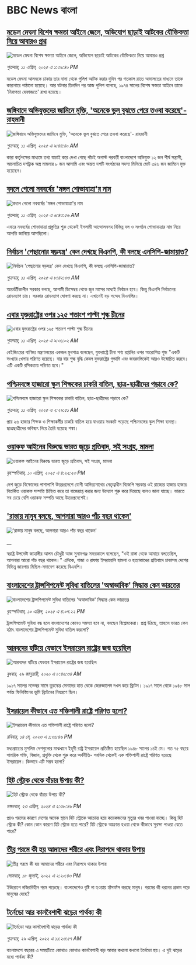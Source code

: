 # BBC News বাংলা## [মডেল মেঘনা বিশেষ ক্ষমতা আইনে জেলে, অভিযোগ ছাড়াই আটকের যৌক্তিকতা নিয়ে আবারও প্রশ্ন](https://www.bbc.com/bengali/articles/cdde224725lo?at_campaign=githubrss)![মডেল মেঘনা বিশেষ ক্ষমতা আইনে জেলে, অভিযোগ ছাড়াই আটকের যৌক্তিকতা নিয়ে আবারও প্রশ্ন](https://ichef.bbci.co.uk/ace/standard/240/cpsprodpb/ff63/live/436287e0-169e-11f0-b1b3-7358f8d35a35.jpg)_শুক্রবার, ১১ এপ্রিল, ২০২৫ এ ১:৩৯:৪০ PM_মডেল মেঘনা আলমকে ঢাকায় তার বাসা থেকে পুলিশ আটক করার দুদিন পর গতকাল রাতে  আদালতের মাধ্যমে তাকে কারাগারে পাঠানো হয়েছে। আর ঘটনার তিনদিন পর আজ পুলিশ বলেছে, ১৯৭৪ সালের বিশেষ ক্ষমতা আইনে তাকে 'নিরাপত্তা হেফাজতে' রাখা হয়েছে।## [জঙ্গিবাদে অভিযুক্তদের জামিনে মুক্তি, 'অনেকে ভুল বুঝতে পেরে তওবা করেছে'- রাহমানী](https://www.bbc.com/bengali/articles/c3v95kkvq2no?at_campaign=githubrss)![জঙ্গিবাদে অভিযুক্তদের জামিনে মুক্তি, 'অনেকে ভুল বুঝতে পেরে তওবা করেছে'- রাহমানী](https://ichef.bbci.co.uk/ace/standard/240/cpsprodpb/16fb/live/f3ee3230-163f-11f0-a455-cf1d5f751d2f.jpg)_শুক্রবার, ১১ এপ্রিল, ২০২৫ এ ৯:৪৪:৪০ AM_কারা কর্তৃপক্ষের মাধ্যমে তথ্য যাচাই করে দেখা গেছে পাঁচই অগাস্ট পরবর্তী বাংলাদেশে অভিযুক্ত ১২ জন শীর্ষ সন্ত্রাসী, আলোচিত দশট্রাক অস্ত্র মামলার ৮ জন আসামি এবং অন্তত দশটি সংগঠনের সদস্য মিলিয়ে মোট ৩৪৬ জন জামিনে মুক্ত হয়েছেন।## [বদলে গেলো নববর্ষের 'মঙ্গল শোভাযাত্রা'র নাম](https://www.bbc.com/bengali/articles/c0l0nngz64lo?at_campaign=githubrss)![বদলে গেলো নববর্ষের 'মঙ্গল শোভাযাত্রা'র নাম](https://ichef.bbci.co.uk/ace/standard/240/cpsprodpb/46af/live/48942e80-169e-11f0-8a1e-3ff815141b98.jpg)_শুক্রবার, ১১ এপ্রিল, ২০২৫ এ ৬:৪৩:৫৬ AM_এবারে নববর্ষের শোভাযাত্রা প্রস্তুতির শুরু থেকেই ইসলামী আন্দোলনসহ বিভিন্ন দল ও সংগঠন শোভাযাত্রার নাম নিয়ে আপত্তি জানিয়ে আসছিলো।## [নির্বাচন 'পেছানোর ষড়যন্ত্র' কেন দেখছে বিএনপি, কী বলছে এনসিপি-জামায়াত?](https://www.bbc.com/bengali/articles/cjeww5q891xo?at_campaign=githubrss)![নির্বাচন 'পেছানোর ষড়যন্ত্র' কেন দেখছে বিএনপি, কী বলছে এনসিপি-জামায়াত?](https://ichef.bbci.co.uk/ace/standard/240/cpsprodpb/c05f/live/8d061b30-1614-11f0-89a1-d79513460a0a.png)_শুক্রবার, ১১ এপ্রিল, ২০২৫ এ ৮:৪২:৩৩ AM_অন্তর্বর্তীকালীন সরকার বলছে, আগামী ডিসেম্বর থেকে জুন মাসের মধ্যেই নির্বাচন হবে। কিন্তু বিএনপি নির্বাচনের রোডম্যাপ চায়। সরকার রোডম্যাপ ঘোষণা করছে না। এখানেই বড় সন্দেহ বিএনপির।## [এবার যুক্তরাষ্ট্রের ওপর ১২৫ শতাংশ পাল্টা শুল্ক চীনের](https://www.bbc.com/bengali/articles/c5y4e7w50eeo?at_campaign=githubrss)![এবার যুক্তরাষ্ট্রের ওপর ১২৫ শতাংশ পাল্টা শুল্ক চীনের](https://ichef.bbci.co.uk/ace/standard/240/cpsprodpb/08d2/live/317d9210-16b5-11f0-a455-cf1d5f751d2f.jpg)_শুক্রবার, ১১ এপ্রিল, ২০২৫ এ ৯:৩১:০২ AM_বেইজিংয়ের বাণিজ্য মন্ত্রণালয়ের একজন মুখপাত্র বলেছেন, যুক্তরাষ্ট্রে চীনা পণ্য রপ্তানির ওপর আরোপিত শুল্ক "একটি সংখ্যার খেলায় পরিণত হয়েছে। বার বার শুল্ক বৃদ্ধি কেবল যুক্তরাষ্ট্রের গুন্ডামি এবং জবরদস্তিকেই আরও উন্মোচিত করবে। এটি একটি রসিকতায় পরিণত হবে।"## [পশ্চিমবঙ্গে হাজারো স্কুল শিক্ষকের চাকরি বাতিল, ছাত্র-ছাত্রীদের পড়াবে কে?](https://www.bbc.com/bengali/articles/c62zzpe1pnxo?at_campaign=githubrss)![পশ্চিমবঙ্গে হাজারো স্কুল শিক্ষকের চাকরি বাতিল, ছাত্র-ছাত্রীদের পড়াবে কে?](https://ichef.bbci.co.uk/ace/standard/240/cpsprodpb/0cff/live/b236cb80-1622-11f0-b1b3-7358f8d35a35.jpg)_শুক্রবার, ১১ এপ্রিল, ২০২৫ এ ২:২৯:৫১ AM_প্রায় ২৬ হাজার শিক্ষক ও শিক্ষাকর্মীর চাকরি বাতিল হয়ে যাওয়ায় সংকটে পড়েছে পশ্চিমবঙ্গের স্কুল শিক্ষা ব্যবস্থা।  ছাত্রছাত্রীদের ভবিষ্যৎ নিয়ে তৈরি হয়েছে শঙ্কা।## [ওয়াকফ আইনের বিরুদ্ধে ভারত জুড়ে প্রতিবাদ, সই সংগ্রহ, মামলা](https://www.bbc.com/bengali/articles/cq5wwv4j4wgo?at_campaign=githubrss)![ওয়াকফ আইনের বিরুদ্ধে ভারত জুড়ে প্রতিবাদ, সই সংগ্রহ, মামলা](https://ichef.bbci.co.uk/ace/standard/240/cpsprodpb/97b6/live/9e689460-161a-11f0-b1b3-7358f8d35a35.jpg)_বৃহস্পতিবার, ১০ এপ্রিল, ২০২৫ এ ৪:২২:২৩ PM_দেশ জুড়ে বিক্ষোভের পাশাপাশি উত্তরপ্রদেশে যোগী আদিত্যনাথের নেতৃত্বাধীন বিজেপি সরকার ওই রাজ্যের হাজার হাজার বিতর্কিত ওয়াকফ সম্পত্তি চিহ্নিত করে তা বাজেয়াপ্ত করার জন্য উদ্যোগ শুরু করে দিয়েছে বলেও জানা যাচ্ছে। ভারতে সব চেয়ে বেশি ওয়াকফ সম্পত্তি আছে উত্তরপ্রদেশেই।## ['রাস্তায় মানুষ বলছে, আপনারা আরও পাঁচ বছর থাকেন'](https://www.bbc.co.uk/bengali/live/cjwvvp2w6xzt?at_campaign=githubrss)!['রাস্তায় মানুষ বলছে, আপনারা আরও পাঁচ বছর থাকেন'](https://ichef.bbci.co.uk/ace/standard/240/cpsprodpb/6bcf/live/65a3e0e0-1632-11f0-8a1e-3ff815141b98.jpg)__স্বরাষ্ট্র উপদেষ্টা জাহাঙ্গীর আলম চৌধুরী আজ সুনামগঞ্জ সফরকালে  বলেছেন, "ওই রাস্তা থেকে আমারে বলতেছিল, আপনারা আরো পাঁচ বছর থাকেন।"  এদিকে, গাজা ও রাফায় ইসরায়েলি হামলা ও হত্যাকাণ্ডের প্রতিবাদে ঢাকাসহ দেশের বিভিন্ন জায়গায় মিছিল-সমাবেশ করেছে বিএনপি।## [বাংলাদেশের ট্রান্সশিপমেন্ট সুবিধা বাতিলের 'অস্বাভাবিক' সিদ্ধান্ত কেন ভারতের  ](https://www.bbc.com/bengali/articles/c793342yz0ro?at_campaign=githubrss)![বাংলাদেশের ট্রান্সশিপমেন্ট সুবিধা বাতিলের 'অস্বাভাবিক' সিদ্ধান্ত কেন ভারতের  ](https://ichef.bbci.co.uk/ace/standard/240/cpsprodpb/afc4/live/0fa9c970-15d8-11f0-a455-cf1d5f751d2f.jpg)_বৃহস্পতিবার, ১০ এপ্রিল, ২০২৫ এ ৪:০৭:২২ PM_ট্রান্সশিপমেন্ট সুবিধা বন্ধ হলে বাংলাদেশের কোনও সমস্যা হবে না, বলছেন বিশ্লেষকেরা। প্রশ্ন উঠছে, তাহলে ভারত কেন হঠাৎ বাংলাদেশের ট্রান্সশিপমেন্ট সুবিধা বাতিল করলো?## [আরবদের হটিয়ে যেভাবে ইসরায়েল রাষ্ট্রের জন্ম হয়েছিল](https://www.bbc.com/bengali/news-40351128?at_campaign=githubrss)![আরবদের হটিয়ে যেভাবে ইসরায়েল রাষ্ট্রের জন্ম হয়েছিল](https://ichef.bbci.co.uk/ace/standard/240/cpsprodpb/E823/production/_96572495_615c50f6-ef2a-4927-81d7-abe707054460.jpg)_বুধবার, ২৯ জানুয়ারী, ২০২০ এ ৮:৪৬:৩৪ AM_১৯১৭ সালের নভেম্বর মাসে তুরস্কের সেনাদের হাত থেকে জেরুজালেম দখল করে ব্রিটেন। ১৯১৭ সালে থেকে ১৯৪৮ সাল পর্যন্ত ফিলিস্তিনের ভূমি ব্রিটেনের নিয়ন্ত্রণে ছিল।## [ইসরায়েল কীভাবে এত শক্তিশালী রাষ্ট্রে পরিণত হলো? ](https://www.bbc.com/bengali/articles/cw01w1pp9ljo?at_campaign=githubrss)![ইসরায়েল কীভাবে এত শক্তিশালী রাষ্ট্রে পরিণত হলো? ](https://ichef.bbci.co.uk/ace/standard/240/cpsprodpb/f1a2/live/52ef9870-f18d-11ed-a76e-533966f5f143.jpg)_রবিবার, ১৪ মে, ২০২৩ এ ১:৩১:৪৬ PM_মধ্যপ্রাচ্যের মুসলিম দেশগুলোর মাঝখানে ইহুদী রাষ্ট্র ইসরায়েল প্রতিষ্ঠিত হয়েছিল ১৯৪৮ সালের ১৪ই মে। গত ৭৫ বছরে সামরিক শক্তি, বিজ্ঞান, প্রযুক্তি থেকে শুরু করে অর্থনীতি- সবদিক থেকেই এক শক্তিশালী রাষ্ট্রে পরিণত হয়েছে ইসরায়েল। কিভাবে এটি সম্ভব হলো?## [হিট স্ট্রোক থেকে বাঁচার উপায় কী?](https://www.bbc.com/bengali/articles/cw0vx9lrp91o?at_campaign=githubrss)![হিট স্ট্রোক থেকে বাঁচার উপায় কী?](https://ichef.bbci.co.uk/ace/standard/240/cpsprodpb/5258/live/10402100-017e-11ef-97f7-e98b193ef1b8.jpg)_মঙ্গলবার, ২৩ এপ্রিল, ২০২৪ এ ২:৩৮:৪৬ PM_প্রচণ্ড গরমের কারণে দেশের অনেক স্থানে হিট স্ট্রোকে আক্রান্ত হয়ে কয়েকজনের মৃত্যুর খবর পাওয়া যাচ্ছে। কিন্তু হিট স্ট্রোক কী? কোন কোন কারণে  হিট স্ট্রোক হতে পারে? হিট স্ট্রোকে আক্রান্ত হওয়া থেকে কীভাবে সুরক্ষা পাওয়া যেতে পারে?## [তীব্র গরমে কী হয় আমাদের শরীরে এবং নিরাপদে থাকার উপায়](https://www.bbc.com/bengali/news-62208331?at_campaign=githubrss)![তীব্র গরমে কী হয় আমাদের শরীরে এবং নিরাপদে থাকার উপায়](https://ichef.bbci.co.uk/ace/standard/240/cpsprodpb/14645/production/_125952538_gettyimages-153792684.jpg)_সোমবার, ১৮ জুলাই, ২০২২ এ ২:২০:৪৩ PM_ইউরোপে নজিরবিহীন গরম পড়েছে। বাংলাদেশেও বৃষ্টি না হওয়ায় হাঁসফাঁস করছে মানুষ। গরমের কী ধরনের প্রভাব পড়ে মানুষের দেহে?## [টর্নেডো আর কালবৈশাখী ঝড়ের পার্থক্য কী](https://www.bbc.com/bengali/news-61267622?at_campaign=githubrss)![টর্নেডো আর কালবৈশাখী ঝড়ের পার্থক্য কী](https://ichef.bbci.co.uk/ace/standard/240/cpsprodpb/DB15/production/_124358065_gettyimages-1240264532.jpg)_শুক্রবার, ২৯ এপ্রিল, ২০২২ এ ১১:২৩:৫৭ AM_বাংলাদেশে বছরের এ সময়টিতে কোথাও কোথাও কালবৈশাখী ঝড় আবার কখনো কখনো টর্নেডো হয়। এ দুই ঝড়ের মধ্যে পার্থক্য কী?